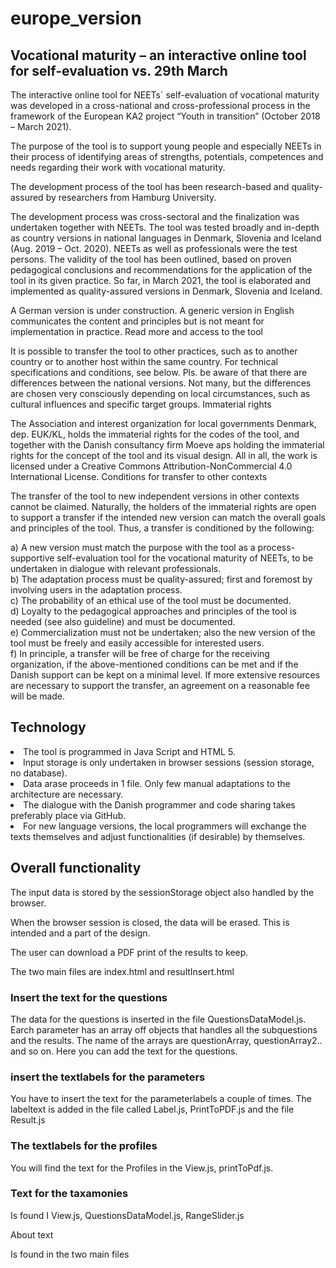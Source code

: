 # europe_version

</style>
<h2>Vocational maturity – an interactive online tool for self-evaluation vs. 29th March</h2>

<p>The interactive online tool for NEETs´ self-evaluation of vocational maturity was developed in a cross-national and cross-professional process in the framework of the European KA2 project “Youth in transition” (October 2018 – March 2021).</p>
<p>The purpose of the tool is to support young people and especially NEETs in their process of identifying areas of strengths, potentials, competences and needs regarding their work with vocational maturity. </p>
<p>The development process of the tool has been research-based and quality-assured by researchers from Hamburg University. </p><p>The development process was cross-sectoral and the finalization was undertaken together with NEETs. The tool was tested broadly and in-depth as country versions in national languages in Denmark, Slovenia and Iceland (Aug. 2019 – Oct. 2020).  NEETs as well as professionals were the test persons. The validity of the tool has been outlined, based on proven pedagogical conclusions and recommendations for the application of the tool in its given practice. 
So far, in March 2021, the tool is elaborated and implemented as quality-assured versions in Denmark, Slovenia and Iceland.</p> <p> A German version is under construction. A generic version in English communicates the content and principles but is not meant for implementation in practice. 
Read more and access to the tool</p>

<p>It is possible to transfer the tool to other practices, such as to another country or to another host within the same country. For technical specifications and conditions, see below.
Pls. be aware of that there are differences between the national versions. Not many, but the differences are chosen very consciously depending on local circumstances, such as cultural influences and specific target groups. 
Immaterial rights</p>
<p>The Association and interest organization for local governments Denmark, dep. EUK/KL, holds the immaterial rights for the codes of the tool, and together with the Danish consultancy firm Moeve aps holding the immaterial rights for the concept of the tool and its visual design. 
All in all, the work is licensed under a Creative Commons Attribution-NonCommercial 4.0 International License.
Conditions for transfer to other contexts</p>
<p>The transfer of the tool to new independent versions in other contexts cannot be claimed. Naturally, the holders of the immaterial rights are open to support a transfer if the intended new version can match the overall goals and principles of the tool. 
Thus, a transfer is conditioned by the following: </p>

a)	A new version must match the purpose with the tool as a process-supportive self-evaluation tool for the vocational maturity of NEETs,   to be undertaken in dialogue with relevant professionals. <br/>
b)	The adaptation process must be quality-assured; first and foremost by involving users in the adaptation process.</br>
c)	The probability of an ethical use of the tool must be documented. <br/>
d)	Loyalty to the pedagogical approaches and principles of the tool is needed (see also guideline) and must be documented. <br/>
e)	Commercialization must not be undertaken; also the new version of the tool must be freely and easily accessible for interested users. <br/>
f)	In principle, a transfer will be free of charge for the receiving organization, if the above-mentioned conditions can be met and if     the Danish support can be kept on a minimal level. If more extensive resources are necessary to support the transfer, an agreement on a     reasonable fee will be made. <br/>

<h2>Technology </h2>
<li>The tool is programmed in Java Script and HTML 5. </li>
<li>Input storage is only undertaken in browser sessions (session storage, no database). </li>
<li>Data arase proceeds in 1 file. Only few manual adaptations to the architecture are necessary. </li>
<li>The dialogue with the Danish programmer and code sharing takes preferably place via GitHub. </li>
<li>For new language versions, the local programmers will exchange the texts themselves and adjust functionalities (if desirable) by themselves. </li>

<h2>Overall functionality</h2>

</p>The input data is stored by the sessionStorage object also handled by the browser. </p>
<p>When the browser session is closed, the data will be erased. This is intended and a part of the design.</p>
<p>The user can download a PDF print of the results to keep.</p> 

The two main files are 
    index.html and resultInsert.html

<h3>Insert the text for the questions</h3>

The data for the questions is inserted in the file 
    QuestionsDataModel.js. 
Earch parameter has an array  off objects that handles all the subquestions and the results. 
The name of the arrays are questionArray, questionArray2.. and so on. Here you can add the text for the questions.

<h3>insert the textlabels for the parameters</h3>

You have to insert the text for the parameterlabels a couple of times. 
The labeltext is added in the file called Label.js, PrintToPDF.js and the file Result.js

<h3>The textlabels for the profiles</h3>

You will find the text for the Profiles in the View.js, printToPdf.js.

<h3>Text for the taxamonies</h3>

Is found I View.js, QuestionsDataModel.js, RangeSlider.js

</h3>About text</h3>

Is found in the two main files

